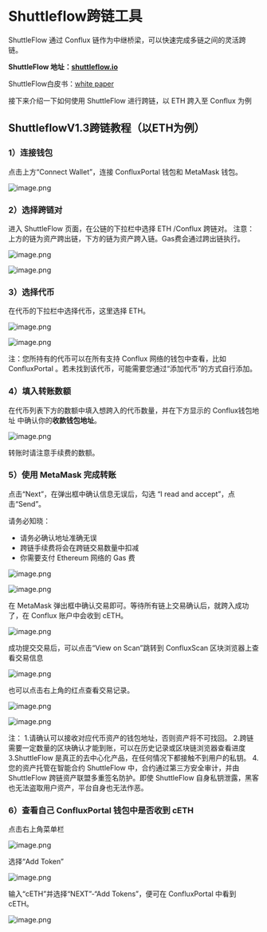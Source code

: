 # Shuttleflow跨链工具

ShuttleFlow 通过 Conflux 链作为中继桥梁，可以快速完成多链之间的灵活跨链。

**ShuttleFlow 地址：[shuttleflow.io](http://shuttleflow.io/)**

ShuttleFlow白皮书：[white paper](https://shuttleflow.io/static/media/SF-whitepaper-zh-v1.0.75dc3b1e.pdf)

接下来介绍一下如何使用 ShuttleFlow 进行跨链，以 ETH 跨入至 Conflux 为例



## ShuttleflowV1.3跨链教程（以ETH为例）

### 1）连接钱包

点击上方“Connect Wallet”，连接 ConfluxPortal 钱包和 MetaMask 钱包。



![image.png](./figure/b6e40cae208842ac9f2b134a627033cb~tplv-k3u1fbpfcp-watermark.image)



### 2）选择跨链对

进入 ShuttleFlow 页面，在公链的下拉栏中选择 ETH /Conflux 跨链对。
注意：上方的链为资产跨出链，下方的链为资产跨入链。Gas费会通过跨出链执行。



![image.png](./figure/3af524c2bcd64a5b923a9c745c31064c~tplv-k3u1fbpfcp-watermark.image)





![image.png](./figure/73cd0504cbc64427904bbb7dfab6efb7~tplv-k3u1fbpfcp-watermark.image)



### 3）选择代币

在代币的下拉栏中选择代币，这里选择 ETH。



![image.png](./figure/4509b055658440c7a08e3a41cb2df67c~tplv-k3u1fbpfcp-watermark.image)





![image.png](./figure/a67b674a7a0f4a3aafd27c2f9d2f4008~tplv-k3u1fbpfcp-watermark.image)



注：您所持有的代币可以在所有支持 Conflux 网络的钱包中查看，比如 ConfluxPortal 。若未找到该代币，可能需要您通过“添加代币”的方式自行添加。

### 4）填入转账数额

在代币列表下方的数额中填入想跨入的代币数量，并在下方显示的 Conflux钱包地址 中确认你的**收款钱包地址**。



![image.png](./figure/4a75a2fb04954cdba009eeebb9894024~tplv-k3u1fbpfcp-watermark.image)



转账时请注意手续费的数额。

### 5）使用 MetaMask 完成转账

点击“Next”，在弹出框中确认信息无误后，勾选 “I read and accept”，点击“Send”。

请务必知晓：

- 请务必确认地址准确无误
- 跨链手续费将会在跨链交易数量中扣减
- 你需要支付 Ethereum 网络的 Gas 费



![image.png](./figure/2c68d159a6b546ad80ed4d772b830ce2~tplv-k3u1fbpfcp-watermark.image)





![image.png](./figure/4144a00575d24ad8af2017a66c02cf0a~tplv-k3u1fbpfcp-watermark.image)



在 MetaMask 弹出框中确认交易即可。等待所有链上交易确认后，就跨入成功了，在 Conflux 账户中会收到 cETH。



![image.png](./figure/0551d8d6aec4440fb20ab74625026046~tplv-k3u1fbpfcp-watermark.image)



成功提交交易后，可以点击“View on Scan”跳转到 ConfluxScan 区块浏览器上查看交易信息



![image.png](./figure/7ef7f2db4a914ec88dcfc382266b2af8~tplv-k3u1fbpfcp-watermark.image)



也可以点击右上角的红点查看交易记录。



![image.png](./figure/7fd189c53e3f47f2910595b393c73fb4~tplv-k3u1fbpfcp-watermark.image)





![image.png](./figure/22fd571a422e4c6b979d8041bc0018b5~tplv-k3u1fbpfcp-watermark.image)



注：
1.请确认可以接收对应代币资产的钱包地址，否则资产将不可找回。
2.跨链需要一定数量的区块确认才能到账，可以在历史记录或区块链浏览器查看进度
3.ShuttleFlow 是真正的去中心化产品，在任何情况下都接触不到用户的私钥。
4.您的资产托管在智能合约 ShuttleFlow 中，合约通过第三方安全审计，并由 ShuttleFlow 跨链资产联盟多重签名防护。即使 ShuttleFlow 自身私钥泄露，黑客也无法盗取用户资产，平台自身也无法作恶。

### 6）查看自己 ConfluxPortal 钱包中是否收到 cETH

点击右上角菜单栏



![image.png](./figure/7b231d06af234cd2a849c189ea737094~tplv-k3u1fbpfcp-watermark.image)



选择“Add Token”



![image.png](./figure/a2dde7e19e6f4888a383db6a6a6660d8~tplv-k3u1fbpfcp-watermark.image)



输入“cETH”并选择“NEXT”-“Add Tokens”，便可在 ConfluxPortal 中看到 cETH。



![image.png](./figure/31312c352c86478cb1b1e8f4f27a92ad~tplv-k3u1fbpfcp-watermark.image)



